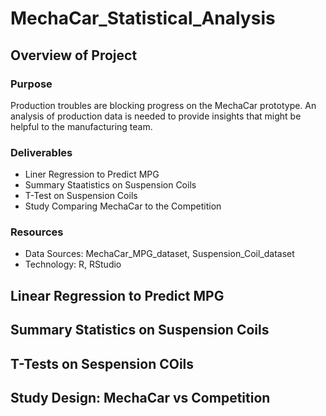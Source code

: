 # MechaCar_Statistical_Analysis

## Overview of Project

### Purpose
Production troubles are blocking progress on the MechaCar prototype. An analysis of  production data is needed to provide insights that might be helpful to the manufacturing team. 

### Deliverables
 - Liner Regression to Predict MPG
 - Summary Staatistics on Suspension Coils
 - T-Test on Suspension Coils
 - Study Comparing MechaCar to the Competition
 
### Resources
 - Data Sources: MechaCar_MPG_dataset, Suspension_Coil_dataset
 - Technology: R, RStudio

## Linear Regression to Predict MPG
 
## Summary Statistics on Suspension Coils

## T-Tests on Sespension COils

## Study Design: MechaCar vs Competition

